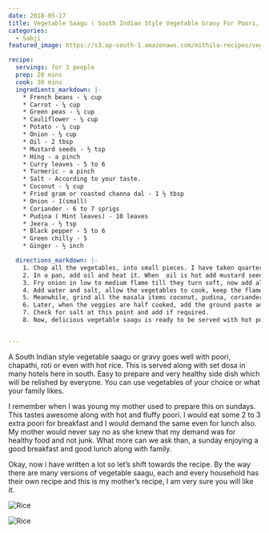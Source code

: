 ```yaml
---
date: 2018-05-17
title: Vegetable Saagu ( South Indian Style Vegetable Gravy For Poori, Chapathi, Roti)
categories:
  - Sabji
featured_image: https://s3.ap-south-1.amazonaws.com/mithila-recipes/veg_saagu2_small.jpg

recipe:
  servings: for 3 people
  prep: 20 mins
  cook: 30 mins
  ingredients_markdown: |-
    * French beans - ¼ cup
    * Carrot - ¼ cup
    * Green peas - ¼ cup
    * Cauliflower - ¼ cup
    * Potato - ¼ cup
    * Onion - ¼ cup
    * Oil - 2 tbsp 
    * Mustard seeds - ½ tsp
    * Hing - a pinch
    * Curry leaves - 5 to 6
    * Turmeric - a pinch
    * Salt - According to your taste.
    * Coconut - ¼ cup
    * Fried gram or roasted channa dal - 1 ½ tbsp
    * Onion - 1(small)
    * Coriander - 6 to 7 sprigs
    * Pudina ( Mint leaves) - 10 leaves
    * Jeera - ½ tsp
    * Black pepper - 5 to 6 
    * Green chilly - 5
    * Ginger - ½ inch

  directions_markdown: |-
    1. Chop all the vegetables, into small pieces. I have taken quarter cup of each vegetable, you can increase or decrease the amount of vegetable according to your needs. You can also use other veggies like capsicum, boiled green moong, boiled double beans, knol khol. It depends on your choice,  what veggies to use.
    2. In a pan, add oil and heat it. When  oil is hot add mustard seeds, after they splutter add hing, curry leaves and onion.
    3. Fry onion in low to medium flame till they turn soft, now add all the vegetables chopped.
    4. Add water and salt, allow the vegetables to cook, keep the flame in low only.
    5. Meanwhile, grind all the masala items coconut, pudina, coriander, one small chopped onion, fried gram, jeera, green chillies,  pepper corns ,ginger to a fine paste using required amount of water.( I have not added garlic, you can always add 3 to 4 cloves of garlic for grinding)
    6. Later, when the veggies are half cooked, add the ground paste and allow it to cook again for 10 to 15 mins or till the veggies are completely cooked. 
    7. Check for salt at this point and add if required.
    8. Now, delicious vegetable saagu is ready to be served with hot poori or set dosa. Enjoy this with your family.


---
```

A South Indian style vegetable saagu or gravy goes well with poori, chapathi, roti or even with hot rice. This is served along with set dosa in many hotels here in south. Easy to prepare and very healthy side dish which will be relished by everyone. You can use vegetables of your choice or what your family likes. 

I remember when I was young my mother used to prepare this on sundays. This tastes awesome along with hot and fluffy poori. I would eat some 2 to 3 extra poori for breakfast and I would demand the same even for lunch also. My mother would never say no as she knew that my demand was for healthy food and not junk. What more can we ask  than, a sunday enjoying a good breakfast and good lunch along with family.
 
Okay, now i have written a lot so let’s shift towards the recipe. By the way there are many versions of vegetable saagu, each and every household has their own recipe and this is my mother’s recipe, I am very sure you will like it. 

![Rice](https://s3.ap-south-1.amazonaws.com/mithila-recipes/veg_saagu3_small.jpg)

![Rice](https://s3.ap-south-1.amazonaws.com/mithila-recipes/veg_saagu1_small.jpg)



